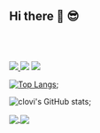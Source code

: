 ## Hi there 👋 :sunglasses:
<br>
<br>
<br>
<a href="https://www.google.com/search?q=google+tradutor&sca_esv=d884997e81249e58&rlz=1C1GCEU_pt-BRBR1160BR1160&sxsrf=AHTn8zr2fNLT0w6FsoFlQbBSJNVBBbQy6w%3A1747050830541&ei=TuEhaNLpIPK85OUPq96F-A4&ved=0ahUKEwjSyKLB752NAxVyHrkGHStvAe8Q4dUDCBA&uact=5&oq=google+tradutor&gs_lp=Egxnd3Mtd2l6LXNlcnAiD2dvb2dsZSB0cmFkdXRvcjIKEAAYsAMY1gQYRzIKEAAYsAMY1gQYRzIKEAAYsAMY1gQYRzIKEAAYsAMY1gQYRzIKEAAYsAMY1gQYRzIKEAAYsAMY1gQYRzIKEAAYsAMY1gQYRzIKEAAYsAMY1gQYRzINEAAYgAQYsAMYQxiKBTINEAAYgAQYsAMYQxiKBUjQBFAAWABwAXgBkAEAmAEAoAEAqgEAuAEDyAEAmAIBoAIRmAMAiAYBkAYKkgcBMaAHALIHALgHAA&sclient=gws-wiz-serp">
 <img src="https://img.shields.io/badge/HTML5-E34F26?style=for-the-badge&logo=html5&logoColor=white" /> 
 <a/>

<img src="https://img.shields.io/badge/CSS3-1572B6?style=for-the-badge&logo=css3&logoColor=white" />

<img src="https://img.shields.io/badge/JavaScript-F7DF1E?style=for-the-badge&logo=JavaScript&logoColor=white" />



[![Top Langs](https://github-readme-stats.vercel.app/api/top-langs/?username=Clovis-Cordeiro-Morici)](https://github.com/anuraghazra/github-readme-stats);

![clovi's GitHub stats](https://github-readme-stats.vercel.app/api?username=Clovis-Cordeiro-Morici);

<a href="https://github.com/anuraghazra/github-readme-stats">
  <img align="center" src="https://github-readme-stats.vercel.app/api/pin/?username=anuraghazra&repo=github-readme-stats" />
</a>
<a href="https://github.com/anuraghazra/convoychat">
  <img align="center" src="https://github-readme-stats.vercel.app/api/pin/?username=anuraghazra&repo=convoychat" />
</a>
